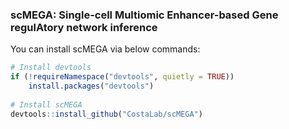 ### scMEGA: Single-cell Multiomic Enhancer-based Gene regulAtory network inference

You can install scMEGA via below commands:
```R
# Install devtools
if (!requireNamespace("devtools", quietly = TRUE))
    install.packages("devtools")
    
# Install scMEGA
devtools::install_github("CostaLab/scMEGA")
```



